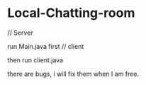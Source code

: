 # Local-Chatting-room
// Server

run Main.java first 
// client

then run client.java

there are bugs, i will fix them when I am free. 
